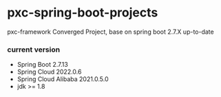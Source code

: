# pxc-spring-boot-projects

pxc-framework Converged Project, base on spring boot 2.7.X up-to-date

### current version

- Spring Boot 2.7.13
- Spring Cloud 2022.0.6
- Spring Cloud Alibaba 2021.0.5.0
- jdk >= 1.8